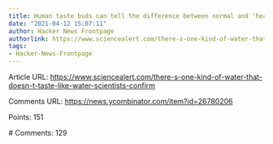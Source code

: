 ```yaml
---
title: Human taste buds can tell the difference between normal and 'heavy' water
date: "2021-04-12 15:07:11"
author: Hacker News Frontpage
authorlink: https://www.sciencealert.com/there-s-one-kind-of-water-that-doesn-t-taste-like-water-scientists-confirm
tags:
- Hacker-News-Frontpage
---
```


<p>Article URL: <a href="https://www.sciencealert.com/there-s-one-kind-of-water-that-doesn-t-taste-like-water-scientists-confirm">https://www.sciencealert.com/there-s-one-kind-of-water-that-doesn-t-taste-like-water-scientists-confirm</a></p>
<p>Comments URL: <a href="https://news.ycombinator.com/item?id=26780206">https://news.ycombinator.com/item?id=26780206</a></p>
<p>Points: 151</p>
<p># Comments: 129</p>
